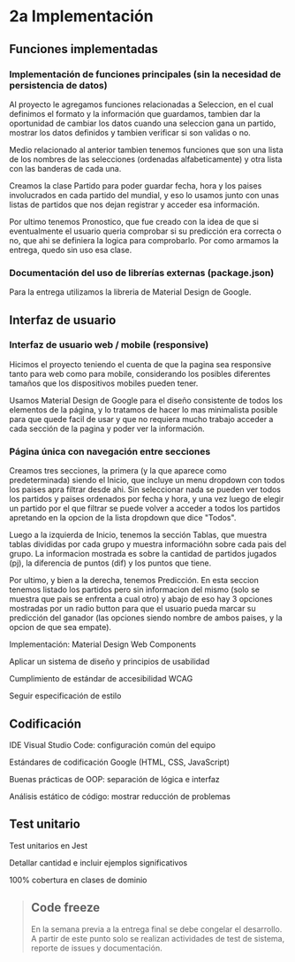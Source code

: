 # 2a Implementación

## Funciones implementadas

### Implementación de funciones principales (sin la necesidad de persistencia de datos)
Al proyecto le agregamos funciones relacionadas a Seleccion, en el cual definimos el formato y la información que guardamos, tambien dar la oportunidad de cambiar los datos cuando una seleccion gana un partido, mostrar los datos definidos y tambien verificar si son validas o no.

Medio relacionado al anterior tambien tenemos funciones que son una lista de los nombres de las selecciones (ordenadas alfabeticamente) y otra lista con las banderas de cada una.

Creamos la clase Partido para poder guardar fecha, hora y los paises involucrados en cada partido del mundial, y eso lo usamos junto con unas listas de partidos que nos dejan registrar y acceder esa información.

Por ultimo tenemos Pronostico, que fue creado con la idea de que si eventualmente el usuario queria comprobar si su predicción era correcta o no, que ahi se definiera la logica para comprobarlo. Por como armamos la entrega, quedo sin uso esa clase.

### Documentación del uso de librerías externas (package.json)
Para la entrega utilizamos la libreria de Material Design de Google.

## Interfaz de usuario

### Interfaz de usuario web / mobile (responsive)
Hicimos el proyecto teniendo el cuenta de que la pagina sea responsive tanto para web como para mobile, considerando los posibles diferentes tamaños que los dispositivos mobiles pueden tener.

Usamos Material Design de Google para el diseño consistente de todos los elementos de la página, y lo tratamos de hacer lo mas minimalista posible para que quede facil de usar y que no requiera mucho trabajo acceder a cada sección de la pagina y poder ver la información.

### Página única con navegación entre secciones
Creamos tres secciones, la primera (y la que aparece como predeterminada) siendo el Inicio, que incluye un menu dropdown con todos los paises apra filtrar desde ahi. Sin seleccionar nada se pueden ver todos los partidos y paises ordenados por fecha y hora, y una vez luego de elegir un partido por el que filtrar se puede volver a acceder a todos los partidos apretando en la opcion de la lista dropdown que dice "Todos".

Luego a la izquierda de Inicio, tenemos la sección Tablas, que muestra tablas divididas por cada grupo y muestra informacióhn sobre cada pais del grupo. La informacion mostrada es sobre la cantidad de partidos jugados (pj), la diferencia de puntos (dif) y los puntos que tiene. 

Por ultimo, y bien a la derecha, tenemos Predicción. En esta seccion tenemos listado los partidos pero sin informacion del mismo (solo se muestra que pais se enfrenta a cual otro) y abajo de eso hay 3 opciones mostradas por un radio button para que el usuario pueda marcar su predicción del ganador (las opciones siendo nombre de ambos paises, y la opcion de que sea empate).


Implementación: Material Design Web Components

Aplicar un sistema de diseño y principios de usabilidad

Cumplimiento de estándar de accesibilidad WCAG

Seguir especificación de estilo

## Codificación

IDE Visual Studio Code: configuración común del equipo

Estándares de codificación Google (HTML, CSS, JavaScript)

Buenas prácticas de OOP: separación de lógica e interfaz

Análisis estático de código: mostrar reducción de problemas

## Test unitario

Test unitarios en Jest 

Detallar cantidad e incluir ejemplos significativos

100% cobertura en clases de dominio


> ## Code freeze
> En la semana previa a la entrega final se debe congelar el desarrollo.
> A partir de este punto solo se realizan actividades de test de sistema, reporte de issues y documentación.
